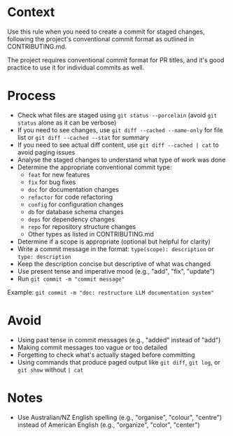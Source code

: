 # Context

Use this rule when you need to create a commit for staged changes, following the project's conventional commit format as outlined in CONTRIBUTING.md.

The project requires conventional commit format for PR titles, and it's good practice to use it for individual commits as well.

# Process

- Check what files are staged using `git status --porcelain` (avoid `git status` alone as it can be verbose)
- If you need to see changes, use `git diff --cached --name-only` for file list or `git diff --cached --stat` for summary
- If you need to see actual diff content, use `git diff --cached | cat` to avoid paging issues
- Analyse the staged changes to understand what type of work was done
- Determine the appropriate conventional commit type:
  - `feat` for new features
  - `fix` for bug fixes
  - `doc` for documentation changes
  - `refactor` for code refactoring
  - `config` for configuration changes
  - `db` for database schema changes
  - `deps` for dependency changes
  - `repo` for repository structure changes
  - Other types as listed in CONTRIBUTING.md
- Determine if a scope is appropriate (optional but helpful for clarity)
- Write a commit message in the format: `type(scope): description` or `type: description`
- Keep the description concise but descriptive of what was changed
- Use present tense and imperative mood (e.g., "add", "fix", "update")
- Run `git commit -m "commit message"`

Example: `git commit -m "doc: restructure LLM documentation system"`

# Avoid

- Using past tense in commit messages (e.g., "added" instead of "add")
- Making commit messages too vague or too detailed
- Forgetting to check what's actually staged before committing
- Using commands that produce paged output like `git diff`, `git log`, or `git show` without `| cat`

# Notes

- Use Australian/NZ English spelling (e.g., "organise", "colour", "centre") instead of American English (e.g., "organize", "color", "center")
